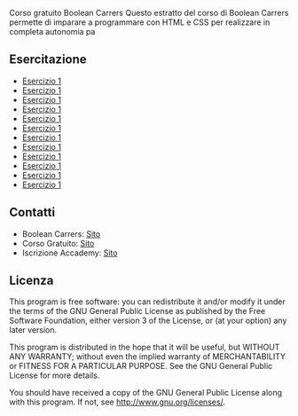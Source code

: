 Corso gratuito Boolean Carrers
Questo estratto del corso di Boolean Carrers permette di imparare a programmare con HTML e CSS per realizzare 
in completa autonomia pa

## Esercitazione

* [Esercizio 1](./resources/doc/pdf/GovPay-PagoPA.pdf)
* [Esercizio 1](./resources/doc/pdf/GovPay-PagoPA.pdf)
* [Esercizio 1](./resources/doc/pdf/GovPay-PagoPA.pdf)
* [Esercizio 1](./resources/doc/pdf/GovPay-PagoPA.pdf)
* [Esercizio 1](./resources/doc/pdf/GovPay-PagoPA.pdf)
* [Esercizio 1](./resources/doc/pdf/GovPay-PagoPA.pdf)
* [Esercizio 1](./resources/doc/pdf/GovPay-PagoPA.pdf)
* [Esercizio 1](./resources/doc/pdf/GovPay-PagoPA.pdf)
* [Esercizio 1](./resources/doc/pdf/GovPay-PagoPA.pdf)
* [Esercizio 1](./resources/doc/pdf/GovPay-PagoPA.pdf)
* [Esercizio 1](./resources/doc/pdf/GovPay-PagoPA.pdf)
* [Esercizio 1](./resources/doc/pdf/GovPay-PagoPA.pdf)



## Contatti

- Boolean Carrers: [Sito](http://www.booblean.carrers.com)
- Corso Gratuito: [Sito](http://www.booblean.carrers.com)
- Iscrizione Accademy: [Sito](http://www.booblean.carrers.com)


## Licenza

This program is free software: you can redistribute it and/or modify
it under the terms of the GNU General Public License as published by
the Free Software Foundation, either version 3 of the License, or
(at your option) any later version.

This program is distributed in the hope that it will be useful,
but WITHOUT ANY WARRANTY; without even the implied warranty of
MERCHANTABILITY or FITNESS FOR A PARTICULAR PURPOSE.  See the
GNU General Public License for more details.

You should have received a copy of the GNU General Public License
along with this program. If not, see <http://www.gnu.org/licenses/>.
